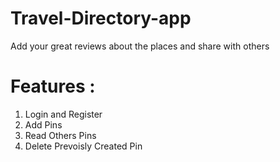 # Travel-Directory-app
Add your great reviews about the places and share with others

# Features : 
1) Login and Register
2) Add Pins
3) Read Others Pins
4) Delete Prevoisly Created Pin
